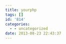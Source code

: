 ```yaml
---
title: yourphp
tags: []
id: '814'
categories:
  - - uncategorized
date: 2013-08-23 22:43:37
---
```


